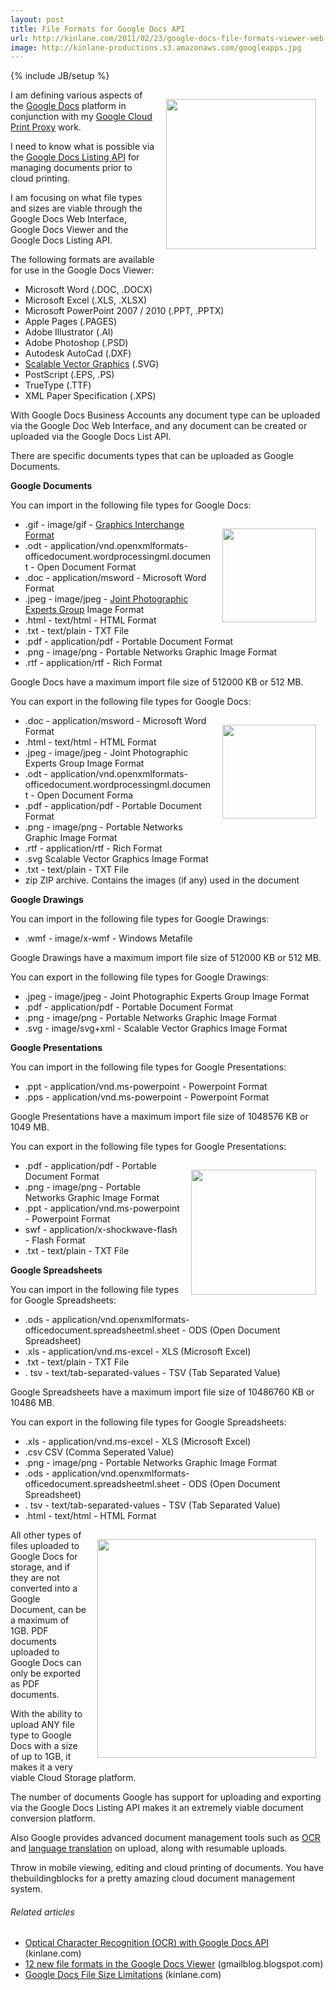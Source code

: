 ```yaml
---
layout: post
title: File Formats for Google Docs API
url: http://kinlane.com/2011/02/23/google-docs-file-formats-viewer-web-and-api/
image: http://kinlane-productions.s3.amazonaws.com/googleapps.jpg
---
```

{% include JB/setup %}
<p>
     <img style="padding: 15px;" src="http://kinlane-productions.s3.amazonaws.com/googleapps.jpg"  width="240" align="right" />I am defining various aspects of the <a href="http://docs.google.com" target="_blank">Google Docs</a> platform in conjunction with my <a href="http://www.kinlane.com/2011/02/google-cloud-print-proxy-cloud-printer/" target="_blank">Google Cloud Print Proxy</a> work.
</p>

<p>
     I need to know what is possible via the <a href="http://code.google.com/apis/documents/" target="_blank">Google Docs Listing API</a> for managing documents prior to cloud printing.
</p>

<p>
     I am focusing on what file types and sizes are viable through the Google Docs Web Interface, Google Docs Viewer and the Google Docs Listing API.
</p>

<p>
     The following formats are available for use in the Google Docs Viewer:
</p>
<ul class="mainlist">
     <li>Microsoft Word (.DOC, .DOCX)
     </li>
     <li>Microsoft Excel (.XLS, .XLSX)
     </li>
     <li>Microsoft PowerPoint 2007 / 2010 (.PPT, .PPTX)
     </li>
     <li>Apple Pages (.PAGES)
     </li>
     <li>Adobe Illustrator (.AI)
     </li>
     <li>Adobe Photoshop (.PSD)
     </li>
     <li>Autodesk AutoCad (.DXF)
     </li>
     <li>
          <a class="zem_slink" title="Scalable Vector Graphics" rel="homepage" href="http://www.w3.org/Graphics/SVG/">Scalable Vector Graphics</a> (.SVG)
     </li>
     <li>PostScript (.EPS, .PS)
     </li>
     <li>TrueType (.TTF)
     </li>
     <li>XML Paper Specification (.XPS)
     </li>
</ul>
<p>
     With Google Docs Business Accounts any document type can be uploaded via the Google Doc Web Interface, and any document can be created or uploaded via the Google Docs List API.
</p>

<p>
     There are specific documents types that can be uploaded as Google Documents.
</p>

<p>
     <strong>Google Documents</strong>
</p>

<p>
     You can import in the following file types for Google Docs:
</p>
<ul class="mainlist">
     <li style="list-style: none">
          <img style="padding: 15px;" src="http://kinlane-productions.s3.amazonaws.com/PDF_red.jpg"  width="150" align="right" />
     </li>
     <li>.gif - image/gif - <a class="zem_slink" title="Graphics Interchange Format" rel="wikipedia" href="http://en.wikipedia.org/wiki/Graphics_Interchange_Format">Graphics Interchange Format</a>
     </li>
     <li>.odt - application/vnd.openxmlformats-officedocument.wordprocessingml.document - Open Document Format
     </li>
     <li>.doc - application/msword - Microsoft Word Format
     </li>
     <li>.jpeg - image/jpeg - <a class="zem_slink" title="Joint Photographic Experts Group" rel="wikipedia" href="http://en.wikipedia.org/wiki/Joint_Photographic_Experts_Group">Joint Photographic Experts Group</a> Image Format
     </li>
     <li>.html - text/html - HTML Format
     </li>
     <li>.txt - text/plain - TXT File
     </li>
     <li>.pdf - application/pdf - Portable Document Format
     </li>
     <li>.png - image/png - Portable Networks Graphic Image Format
     </li>
     <li>.rtf - application/rtf - Rich Format
     </li>
</ul>
<p>
     Google Docs have a maximum import file size of 512000 KB or 512 MB.
</p>

<p>
     You can export in the following file types for Google Docs:
</p>
<ul class="mainlist">
     <li style="list-style: none">
          <img style="padding: 15px;" src="http://kinlane-productions.s3.amazonaws.com/microsoft-powerpoint.png"  width="150" align="right" />
     </li>
     <li>.doc - application/msword - Microsoft Word Format
     </li>
     <li>.html - text/html - HTML Format
     </li>
     <li>.jpeg - image/jpeg - Joint Photographic Experts Group Image Format
     </li>
     <li>.odt - application/vnd.openxmlformats-officedocument.wordprocessingml.document - Open Document Forma
     </li>
     <li>.pdf - application/pdf - Portable Document Format
     </li>
     <li>.png - image/png - Portable Networks Graphic Image Format
     </li>
     <li>.rtf - application/rtf - Rich Format
     </li>
     <li>.svg Scalable Vector Graphics Image Format
     </li>
     <li>.txt - text/plain - TXT File
     </li>
     <li>zip ZIP archive. Contains the images (if any) used in the document
     </li>
</ul>
<p>
     <strong>Google Drawings</strong>
</p>

<p>
     You can import in the following file types for Google Drawings:
</p>
<ul class="mainlist">
     <li>.wmf - image/x-wmf - Windows Metafile
     </li>
</ul>
<p>
     Google Drawings have a maximum import file size of 512000 KB or 512 MB.
</p>

<p>
     You can export in the following file types for Google Drawings:
</p>
<ul class="mainlist">
     <li>.jpeg - image/jpeg - Joint Photographic Experts Group Image Format
     </li>
     <li>.pdf - application/pdf - Portable Document Format
     </li>
     <li>.png - image/png - Portable Networks Graphic Image Format
     </li>
     <li>.svg - image/svg+xml - Scalable Vector Graphics Image Format
     </li>
</ul>
<p>
     <strong>Google Presentations</strong>
</p>

<p>
     You can import in the following file types for Google Presentations:
</p>
<ul class="mainlist">
     <li>.ppt - application/vnd.ms-powerpoint - Powerpoint Format
     </li>
     <li>.pps - application/vnd.ms-powerpoint - Powerpoint Format
     </li>
</ul>
<p>
     Google Presentations have a maximum import file size of 1048576 KB or 1049 MB.
</p>

<p>
     You can export in the following file types for Google Presentations:
</p>
<ul class="mainlist">
     <li style="list-style: none">
          <img style="padding: 15px;" src="http://kinlane-productions.s3.amazonaws.com/google/google-doc-on-iphone.png"  width="200" align="right" />
     </li>
     <li>.pdf - application/pdf - Portable Document Format
     </li>
     <li>.png - image/png - Portable Networks Graphic Image Format
     </li>
     <li>.ppt - application/vnd.ms-powerpoint - Powerpoint Format
     </li>
     <li>swf - application/x-shockwave-flash - Flash Format
     </li>
     <li>.txt - text/plain - TXT File
     </li>
</ul>
<p>
     <strong>Google Spreadsheets</strong>
</p>

<p>
     You can import in the following file types for Google Spreadsheets:
</p>
<ul class="mainlist">
     <li>.ods - application/vnd.openxmlformats-officedocument.spreadsheetml.sheet - ODS (Open Document Spreadsheet)
     </li>
     <li>.xls - application/vnd.ms-excel - XLS (Microsoft Excel)
     </li>
     <li>.txt - text/plain - TXT File
     </li>
     <li>. tsv - text/tab-separated-values - TSV (Tab Separated Value)
     </li>
</ul>
<p>
     Google Spreadsheets have a maximum import file size of 10486760 KB or 10486 MB.
</p>

<p>
     You can export in the following file types for Google Spreadsheets:
</p>
<ul class="mainlist">
     <li>.xls - application/vnd.ms-excel - XLS (Microsoft Excel)
     </li>
     <li>.csv CSV (Comma Seperated Value)
     </li>
     <li>.png - image/png - Portable Networks Graphic Image Format
     </li>
     <li>.ods - application/vnd.openxmlformats-officedocument.spreadsheetml.sheet - ODS (Open Document Spreadsheet)
     </li>
     <li>. tsv - text/tab-separated-values - TSV (Tab Separated Value)
     </li>
     <li>.html - text/html - HTML Format
     </li>
</ul>
<p>
     <img style="padding: 15px;" src="http://kinlane-productions.s3.amazonaws.com/google-cloud-print/google-cloud-print-mimeo.png"  width="350" align="right" /> All other types of files uploaded to Google Docs for storage, and if they are not converted into a Google Document, can be a maximum of 1GB. PDF documents uploaded to Google Docs can only be exported as PDF documents.
</p>

<p>
     With the ability to upload ANY file type to Google Docs with a size of up to 1GB, it makes it a very viable Cloud Storage platform.
</p>

<p>
     The number of documents Google has support for uploading and exporting via the Google Docs Listing API makes it an extremely viable document conversion platform.
</p>

<p>
     Also Google provides advanced document management tools such as <a href="http://www.kinlane.com/2011/02/optical-character-recognition-ocr-with-google-docs-api/" target="_blank">OCR</a> and <a href="http://www.kinlane.com/2011/02/document-translation-with-google-docs-api/" target="_blank">language translation</a> on upload, along with resumable uploads.
</p>

<p>
     Throw in mobile viewing, editing and cloud printing of documents. You have thebuildingblocks for a pretty amazing cloud document management system.
</p>
<h6 class="zemanta-related-title" style="font-size: 1em;">
     Related articles
</h6>
<ul class="zemanta-article-ul">
     <li class="zemanta-article-ul-li">
          <a href="http://www.kinlane.com/2011/02/optical-character-recognition-ocr-with-google-docs-api/">Optical Character Recognition (OCR) with Google Docs API</a> (kinlane.com)
     </li>
     <li class="zemanta-article-ul-li">
          <a href="http://gmailblog.blogspot.com/2011/02/12-new-file-formats-in-google-docs.html">12 new file formats in the Google Docs Viewer</a> (gmailblog.blogspot.com)
     </li>
     <li class="zemanta-article-ul-li">
          <a href="http://www.kinlane.com/2011/02/google-docs-file-size-limitations/">Google Docs File Size Limitations</a> (kinlane.com)
     </li>
</ul>